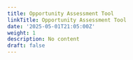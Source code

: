 ```yaml
---
title: Opportunity Assessment Tool
linkTitle: Opportunity Assessment Tool
date: '2025-05-01T21:05:00Z'
weight: 1
description: No content
draft: false
---
```



